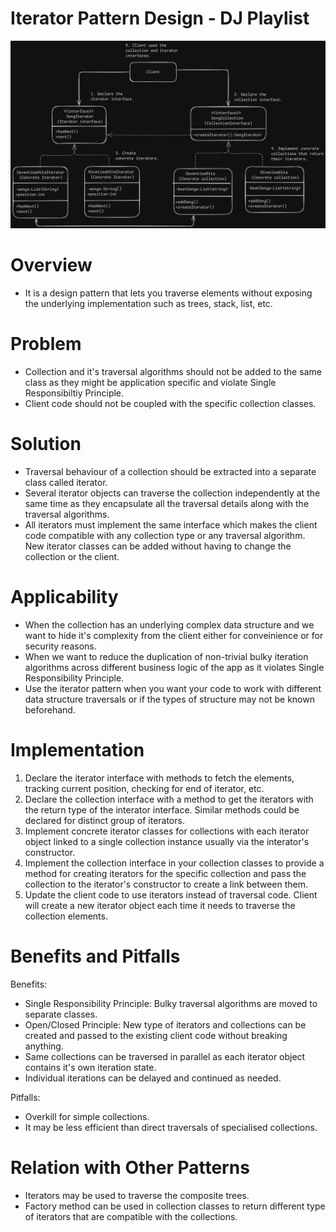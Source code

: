 # Iterator Pattern Design - DJ Playlist
![Iterator Pattern](Iterator.png)

# Overview
- It is a design pattern that lets you traverse elements without exposing the underlying implementation such as trees, stack, list, etc.

# Problem
- Collection and it's traversal algorithms should not be added to the same class as they might be application specific and violate Single Responsibiltiy Principle.
- Client code should not be coupled with the specific collection classes.

# Solution
- Traversal behaviour of a collection should be extracted into a separate class called iterator.
- Several iterator objects can traverse the collection independently at the same time as they encapsulate all the traversal details along with the traversal algorithms.
- All iterators must implement the same interface which makes the client code compatible with any collection type or any traversal algorithm. New iterator classes can be added without having to change the collection or the client.

# Applicability
- When the collection has an underlying complex data structure and we want to hide it's complexity from the client either for conveinience or for security reasons.
- When we want to reduce the duplication of non-trivial bulky iteration algorithms across different business logic of the app as it violates Single Responsibility Principle.
- Use the iterator pattern when you want your code to work with different data structure traversals or if the types of structure may not be known beforehand. 

# Implementation
1. Declare the iterator interface with methods to fetch the elements, tracking current position, checking for end of iterator, etc.
2. Declare the collection interface with a method to get the iterators with the return type of the interator interface. Similar methods could be declared for distinct group of iterators.
3. Implement concrete iterator classes for collections with each iterator object linked to a single collection instance usually via the interator's constructor.
4. Implement the collection interface in your collection classes to provide a method for creating iterators for the specific collection and pass the collection to the iterator's constructor to create a link between them.
5. Update the client code to use iterators instead of traversal code. Client will create a new iterator object each time it needs to traverse the collection elements.

# Benefits and Pitfalls
Benefits:
- Single Responsibility Principle: Bulky traversal algorithms are moved to separate classes.
- Open/Closed Principle: New type of iterators and collections can be created and passed to the existing client code without breaking anything.
- Same collections can be traversed in parallel as each iterator object contains it's own iteration state.
- Individual iterations can be delayed and continued as needed.

Pitfalls:
- Overkill for simple collections.
- It may be less efficient than direct traversals of specialised collections.

# Relation with Other Patterns
- Iterators may be used to traverse the composite trees.
- Factory method can be used in collection classes to return different type of iterators that are compatible with the collections.